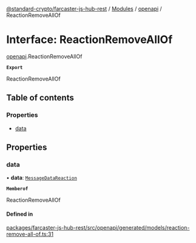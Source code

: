 [@standard-crypto/farcaster-js-hub-rest](../README.md) / [Modules](../modules.md) / [openapi](../modules/openapi.md) / ReactionRemoveAllOf

# Interface: ReactionRemoveAllOf

[openapi](../modules/openapi.md).ReactionRemoveAllOf

**`Export`**

ReactionRemoveAllOf

## Table of contents

### Properties

- [data](openapi.ReactionRemoveAllOf.md#data)

## Properties

### data

• **data**: [`MessageDataReaction`](../modules/openapi.md#messagedatareaction)

**`Memberof`**

ReactionRemoveAllOf

#### Defined in

[packages/farcaster-js-hub-rest/src/openapi/generated/models/reaction-remove-all-of.ts:31](https://github.com/standard-crypto/farcaster-js/blob/main/packages/farcaster-js-hub-rest/src/openapi/generated/models/reaction-remove-all-of.ts#L31)
